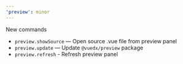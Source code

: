 ```yaml
---
'preview': minor
---
```


New commands

- `preview.showSource` — Open source .vue file from preview panel
- `preview.update` — Update `@vuedx/preview` package
- `preview.refresh` - Refresh preview panel
